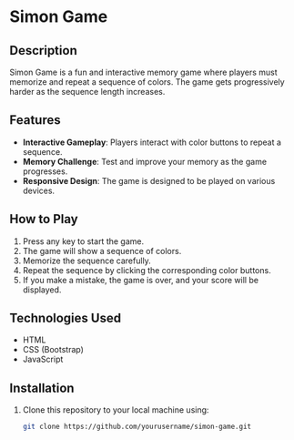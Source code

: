 # Simon Game

## Description
Simon Game is a fun and interactive memory game where players must memorize and repeat a sequence of colors. The game gets progressively harder as the sequence length increases. 

## Features
- **Interactive Gameplay**: Players interact with color buttons to repeat a sequence.
- **Memory Challenge**: Test and improve your memory as the game progresses.
- **Responsive Design**: The game is designed to be played on various devices.

## How to Play
1. Press any key to start the game.
2. The game will show a sequence of colors.
3. Memorize the sequence carefully.
4. Repeat the sequence by clicking the corresponding color buttons.
5. If you make a mistake, the game is over, and your score will be displayed.

## Technologies Used
- HTML
- CSS (Bootstrap)
- JavaScript

## Installation
1. Clone this repository to your local machine using:
   ```bash
   git clone https://github.com/yourusername/simon-game.git
